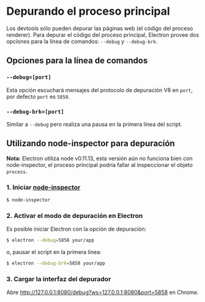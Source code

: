 # Depurando el proceso principal

Los devtools sólo pueden depurar las páginas web (el código del proceso renderer).
Para depurar el código del proceso principal, Electron provee dos opciones para la línea de comandos: `--debug` y `--debug-brk`.

## Opciones para la línea de comandos

### `--debug=[port]`

Esta opción escuchará mensajes del protocolo de depuración V8 en `port`, por defecto `port` es `5858`.

### `--debug-brk=[port]`

Similar a `--debug` pero realiza una pausa en la primera línea del script.

## Utilizando node-inspector para depuración

__Nota:__ Electron utiliza node v0.11.13, esta versión aún no funciona bien con node-inspector,
el proceso principal podría fallar al inspeccionar el objeto `process`.

### 1. Iniciar [node-inspector][node-inspector]

```bash
$ node-inspector
```

### 2. Activar el modo de depuración en Electron

Es posible iniciar Electron con la opción de depuración:

```bash
$ electron --debug=5858 your/app
```

o, pausar el script en la primera línea:

```bash
$ electron --debug-brk=5858 your/app
```

### 3. Cargar la interfaz del depurador

Abre http://127.0.0.1:8080/debug?ws=127.0.0.1:8080&port=5858 en Chrome.

[node-inspector]: https://github.com/node-inspector/node-inspector
